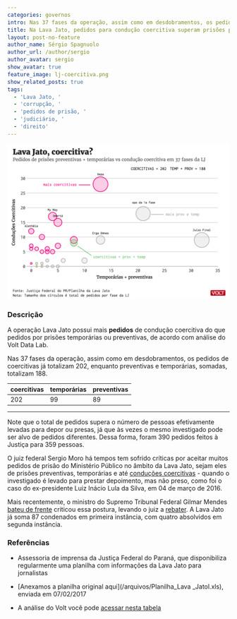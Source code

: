 ```yaml
---
categories: governos
intro: Nas 37 fases da operação, assim como em desdobramentos, os pedidos de coercitivas já totalizam 202, enquanto preventivas e temporárias, somadas, totalizam 188
title: Na Lava Jato, pedidos para condução coercitiva superam prisões preventivas e temporárias somadas
layout: post-no-feature
author_name: Sérgio Spagnuolo
author_url: /author/sergio
author_avatar: sergio
show_avatar: true
feature_image: lj-coercitiva.png
show_related_posts: true
tags:
  - 'Lava Jato, '
  - 'corrupção, '
  - 'pedidos de prisão, '
  - 'judiciário, '
  - 'direito'
---
```


![Grafico lf pedidos de prisão](/graf/lj-coercitiva.png)

### Descrição

A operação Lava Jato possui mais **pedidos** de condução coercitiva do que pedidos por prisões temporárias ou preventivas, de acordo com análise do Volt Data Lab.

Nas 37 fases da operação, assim como em desdobramentos, os pedidos de coercitivas já totalizam 202, enquanto preventivas e temporárias, somadas, totalizam 188.

| coercitivas | temporárias | preventivas |
|-------------|-------------|-------------|
| 202         | 99          | 89          |

---
Note que o total de pedidos supera o número de pessoas efetivamente levadas para depor ou presas, já que às vezes o mesmo investigado pode ser alvo de pedidos diferentes. Dessa forma, foram 390 pedidos feitos à Justiça para 359 pessoas.

O juiz federal Sergio Moro há tempos tem sofrido críticas por aceitar muitos pedidos de prisão do Ministério Público no âmbito da Lava Jato, sejam eles de prisões preventivas, temporárias e até [conduções coercitivas](http://www.ebc.com.br/noticias/2016/03/o-que-e-conducao-coercitiva) - quando o investigado é levado para prestar depoimento, mas não preso, como foi o caso do ex-presidente Luiz Inácio Lula da Silva, em 04 de março de 2016.

Mais recentemente, o ministro do Supremo Tribunal Federal Gilmar Mendes [bateu de frente](http://www1.folha.uol.com.br/poder/2017/02/1856558-stf-tem-que-discutir-prisoes-que-moro-determinou-diz-gilmar-mendes.shtml) criticou essa postura, levando o juiz a [rebater](http://politica.estadao.com.br/blogs/vera-magalhaes/analise-despacho-de-moro-dificulta-soltura-de-cunha-pelo-stf/). A Lava Jato já soma 87 condenados em primeira instância, com quatro absolvidos em segunda instância.


### Referências


- Assessoria de imprensa da Justiça Federal do Paraná, que disponibiliza regularmente uma planilha com informações da Lava Jato para jornalistas

- [Anexamos a planilha original aqui](/arquivos/Planilha_Lava _Jatol.xls), enviada em 07/02/2017

- A análise do Volt você pode [acessar nesta tabela](https://docs.google.com/spreadsheets/d/1wMnotR3E60QMeLECcrNCgy0-tbgo_TdKRC68ygLY-EU/edit?usp=sharing)
